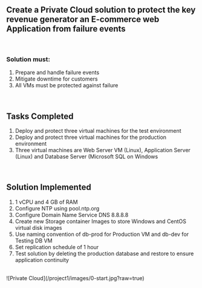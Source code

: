 <h2>Create a Private Cloud solution to protect the key revenue generator an E-commerce web Application from failure events</h2>
<br>
<h3>Solution must:</h3>
<ol>
  <li>Prepare and handle failure events</li>
  <li>Mitigate downtime for customers</li>
  <li>All VMs must be protected against failure</li>
 </ol>
 <br>
 <h2>Tasks Completed</h2>
 <ol>
  <li>Deploy and protect three virtual machines for the test environment</li>
  <li>Deploy and protect three virtual machines for the production environment</li>
  <li>Three virtual machines are Web Server VM (Linux), Application Server (Linux) and Database Server (Microsoft SQL on Windows</li>
 </ol>
 <br>
 <h2>Solution Implemented</h2>
 <ol>
  <li>1 vCPU and 4 GB of RAM</li>
  <li>Configure NTP using pool.ntp.org</li>
  <li>Configure Domain Name Service DNS 8.8.8.8</li>
  <li>Create new Storage container Images to store Windows and CentOS virtual disk images</li>
  <li>Use naming convention of db-prod for Production VM and db-dev for Testing DB VM</li>
  <li>Set replication schedule of 1 hour</li>
  <li>Test solution by deleting the production database and restore to ensure application continuity</li>
 </ol>
 <br>
 ![Private Cloud](/project1/images/0-start.jpg?raw=true)
